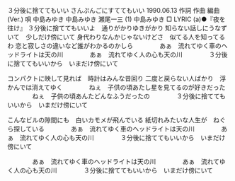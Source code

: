 
３分後に捨ててもいい
さんぷんごにすててもいい
1990.06.13
作詞  作曲  編曲 (Ver.)   唄
中島みゆき   中島みゆき   瀬尾一三 (1)
中島みゆき
□ LYRIC (a)●『夜を往け』
３分後に捨ててもいいよ　通りがかりゆきがかり
知らない話しにうなずいて　少しだけ傍にいて
身代わりなんかじゃないけどさ　似てる人を知ってるわ
恋と寂しさの違いなど誰がわかるのかしら
　　　　あぁ　流れてゆく車のヘッドライトは天の川
　　　　あぁ　流れてゆく人の心も天の川
　　　　３分後に捨ててもいいから　いまだけ傍にいて

コンパクトに映して見れば　時計はみんな昔回り
二度と戻らない人ばかり　浮かんでは消えてゆく
　　　　ねぇ　子供の頃あたし星を見てるのが好きだった
　　　　ねぇ　子供の頃あんたどんなふうだったの
　　　　３分後に捨ててもいいから　いまだけ傍にいて

こんなビルの隙間にも　白いカモメが飛んでいる
紙切れみたいな人生が　ねぐら探している
　　　　あぁ　流れてゆく車のヘッドライトは天の川
　　　　あぁ　流れてゆく人の心も天の川
　　　　３分後に捨ててもいいから　いまだけ傍にいて

　　　　あぁ　流れてゆく車のヘッドライトは天の川
　　　　あぁ　流れてゆく人の心も天の川
　　　　３分後に捨ててもいいから　いまだけ傍にいて